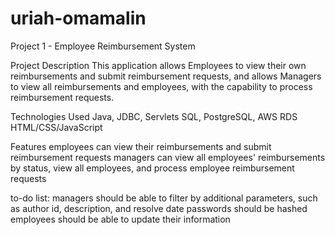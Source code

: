 # uriah-omamalin

Project 1 - Employee Reimbursement System

Project Description
This application allows Employees to view their own reimbursements and submit reimbursement requests, and allows Managers to view all reimbursements and employees, with the capability to process reimbursement requests.

Technologies Used
Java, JDBC, Servlets
SQL, PostgreSQL, AWS RDS
HTML/CSS/JavaScript

Features
employees can view their reimbursements and submit reimbursement requests
managers can view all employees' reimbursements by status, view all employees, and process employee reimbursement requests

to-do list:
managers should be able to filter by additional parameters, such as author id, description, and resolve date
passwords should be hashed
employees should be able to update their information
